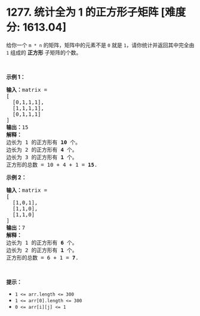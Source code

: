 # 1277. 统计全为 1 的正方形子矩阵 [难度分: 1613.04]

<p>给你一个&nbsp;<code>m * n</code>&nbsp;的矩阵，矩阵中的元素不是 <code>0</code> 就是 <code>1</code>，请你统计并返回其中完全由 <code>1</code> 组成的 <strong>正方形</strong> 子矩阵的个数。</p>

<p>&nbsp;</p>

<p><strong>示例 1：</strong></p>

<pre><strong>输入：</strong>matrix =
[
&nbsp; [0,1,1,1],
&nbsp; [1,1,1,1],
&nbsp; [0,1,1,1]
]
<strong>输出：</strong>15
<strong>解释：</strong> 
边长为 1 的正方形有 <strong>10</strong> 个。
边长为 2 的正方形有 <strong>4</strong> 个。
边长为 3 的正方形有 <strong>1</strong> 个。
正方形的总数 = 10 + 4 + 1 = <strong>15</strong>.
</pre>

<p><strong>示例 2：</strong></p>

<pre><strong>输入：</strong>matrix = 
[
  [1,0,1],
  [1,1,0],
  [1,1,0]
]
<strong>输出：</strong>7
<strong>解释：</strong>
边长为 1 的正方形有 <strong>6</strong> 个。 
边长为 2 的正方形有 <strong>1</strong> 个。
正方形的总数 = 6 + 1 = <strong>7</strong>.
</pre>

<p>&nbsp;</p>

<p><strong>提示：</strong></p>

<ul>
	<li><code>1 &lt;= arr.length&nbsp;&lt;= 300</code></li>
	<li><code>1 &lt;= arr[0].length&nbsp;&lt;= 300</code></li>
	<li><code>0 &lt;= arr[i][j] &lt;= 1</code></li>
</ul>
